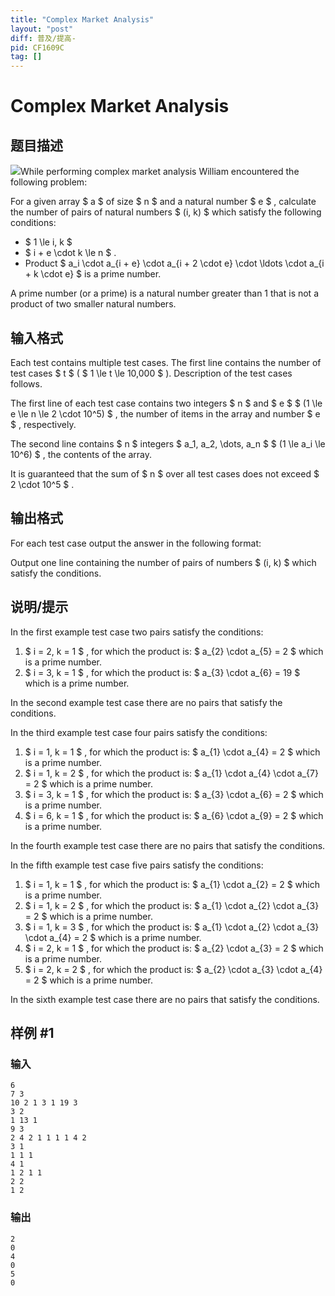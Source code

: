 ```yaml
---
title: "Complex Market Analysis"
layout: "post"
diff: 普及/提高-
pid: CF1609C
tag: []
---
```


# Complex Market Analysis

## 题目描述

![](https://cdn.luogu.com.cn/upload/vjudge_pic/CF1609C/18b254da391d541c237ec2ae3c537650bfbdb064.png)While performing complex market analysis William encountered the following problem:

For a given array $ a $ of size $ n $ and a natural number $ e $ , calculate the number of pairs of natural numbers $ (i, k) $ which satisfy the following conditions:

- $ 1 \le i, k $
- $ i + e \cdot k \le n $ .
- Product $ a_i \cdot a_{i + e} \cdot a_{i + 2 \cdot e} \cdot \ldots \cdot a_{i + k \cdot e}  $ is a prime number.

A prime number (or a prime) is a natural number greater than 1 that is not a product of two smaller natural numbers.

## 输入格式

Each test contains multiple test cases. The first line contains the number of test cases $ t $ ( $ 1 \le t \le 10\,000 $ ). Description of the test cases follows.

The first line of each test case contains two integers $ n $ and $ e $ $ (1 \le e \le n \le 2 \cdot 10^5) $ , the number of items in the array and number $ e $ , respectively.

The second line contains $ n $ integers $ a_1, a_2, \dots, a_n $ $ (1 \le a_i \le 10^6) $ , the contents of the array.

It is guaranteed that the sum of $ n $ over all test cases does not exceed $ 2 \cdot 10^5 $ .

## 输出格式

For each test case output the answer in the following format:

Output one line containing the number of pairs of numbers $ (i, k) $ which satisfy the conditions.

## 说明/提示

In the first example test case two pairs satisfy the conditions:

1. $ i = 2, k = 1 $ , for which the product is: $ a_{2} \cdot a_{5} = 2 $ which is a prime number.
2. $ i = 3, k = 1 $ , for which the product is: $ a_{3} \cdot a_{6} = 19 $ which is a prime number.

In the second example test case there are no pairs that satisfy the conditions.

In the third example test case four pairs satisfy the conditions:

1. $ i = 1, k = 1 $ , for which the product is: $ a_{1} \cdot a_{4} = 2 $ which is a prime number.
2. $ i = 1, k = 2 $ , for which the product is: $ a_{1} \cdot a_{4} \cdot a_{7} = 2 $ which is a prime number.
3. $ i = 3, k = 1 $ , for which the product is: $ a_{3} \cdot a_{6} = 2 $ which is a prime number.
4. $ i = 6, k = 1 $ , for which the product is: $ a_{6} \cdot a_{9} = 2 $ which is a prime number.

In the fourth example test case there are no pairs that satisfy the conditions.

In the fifth example test case five pairs satisfy the conditions:

1. $ i = 1, k = 1 $ , for which the product is: $ a_{1} \cdot a_{2} = 2 $ which is a prime number.
2. $ i = 1, k = 2 $ , for which the product is: $ a_{1} \cdot a_{2} \cdot a_{3} = 2 $ which is a prime number.
3. $ i = 1, k = 3 $ , for which the product is: $ a_{1} \cdot a_{2} \cdot a_{3} \cdot a_{4} = 2 $ which is a prime number.
4. $ i = 2, k = 1 $ , for which the product is: $ a_{2} \cdot a_{3} = 2 $ which is a prime number.
5. $ i = 2, k = 2 $ , for which the product is: $ a_{2} \cdot a_{3} \cdot a_{4} = 2 $ which is a prime number.

In the sixth example test case there are no pairs that satisfy the conditions.

## 样例 #1

### 输入

```
6
7 3
10 2 1 3 1 19 3
3 2
1 13 1
9 3
2 4 2 1 1 1 1 4 2
3 1
1 1 1
4 1
1 2 1 1
2 2
1 2
```

### 输出

```
2
0
4
0
5
0
```

